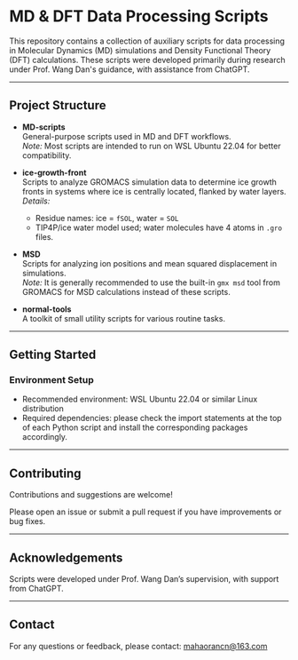 # MD & DFT Data Processing Scripts

This repository contains a collection of auxiliary scripts for data processing in Molecular Dynamics (MD) simulations and Density Functional Theory (DFT) calculations. These scripts were developed primarily during research under Prof. Wang Dan's guidance, with assistance from ChatGPT.

---

## Project Structure

- **MD-scripts**  
  General-purpose scripts used in MD and DFT workflows.  
  *Note:* Most scripts are intended to run on WSL Ubuntu 22.04 for better compatibility.

- **ice-growth-front**  
  Scripts to analyze GROMACS simulation data to determine ice growth fronts in systems where ice is centrally located, flanked by water layers.  
  *Details:*  
  - Residue names: ice = `fSOL`, water = `SOL`  
  - TIP4P/ice water model used; water molecules have 4 atoms in `.gro` files.

- **MSD**  
  Scripts for analyzing ion positions and mean squared displacement in simulations.  
  *Note:* It is generally recommended to use the built-in `gmx msd` tool from GROMACS for MSD calculations instead of these scripts.

- **normal-tools**  
  A toolkit of small utility scripts for various routine tasks.

---

## Getting Started

### Environment Setup

- Recommended environment: WSL Ubuntu 22.04 or similar Linux distribution  
- Required dependencies: please check the import statements at the top of each Python script and install the corresponding packages accordingly.

---

## Contributing

Contributions and suggestions are welcome! 

Please open an issue or submit a pull request if you have improvements or bug fixes.

---

## Acknowledgements

Scripts were developed under Prof. Wang Dan’s supervision, with support from ChatGPT.

---

## Contact

For any questions or feedback, please contact: mahaorancn@163.com 
